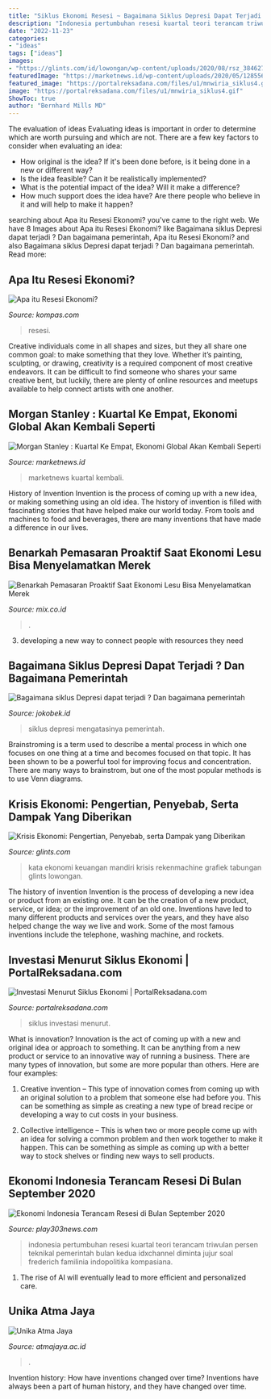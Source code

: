 ```yaml
---
title: "Siklus Ekonomi Resesi ~ Bagaimana Siklus Depresi Dapat Terjadi ? Dan Bagaimana Pemerintah"
description: "Indonesia pertumbuhan resesi kuartal teori terancam triwulan persen teknikal pemerintah bulan kedua idxchannel diminta jujur soal frederich familinia indopolitika kompasiana"
date: "2022-11-23"
categories:
- "ideas"
tags: ["ideas"]
images:
- "https://glints.com/id/lowongan/wp-content/uploads/2020/08/rsz_3846270.jpg"
featuredImage: "https://marketnews.id/wp-content/uploads/2020/05/128556-morgan-stanley-1050x525.jpg"
featured_image: "https://portalreksadana.com/files/u1/mnwiria_siklus4.gif"
image: "https://portalreksadana.com/files/u1/mnwiria_siklus4.gif"
ShowToc: true
author: "Bernhard Mills MD"
---
```



The evaluation of ideas
Evaluating ideas is important in order to determine which are worth pursuing and which are not. There are a few key factors to consider when evaluating an idea:
- How original is the idea? If it's been done before, is it being done in a new or different way?
- Is the idea feasible? Can it be realistically implemented?
- What is the potential impact of the idea? Will it make a difference?
- How much support does the idea have? Are there people who believe in it and will help to make it happen?

	

		
searching about Apa itu Resesi Ekonomi? you've came to the right web. We have 8 Images about Apa itu Resesi Ekonomi? like Bagaimana siklus Depresi dapat terjadi ? Dan bagaimana pemerintah, Apa itu Resesi Ekonomi? and also Bagaimana siklus Depresi dapat terjadi ? Dan bagaimana pemerintah. Read more:
		
    
## Apa Itu Resesi Ekonomi?

<img loading=lazy src="https://asset.kompas.com/crops/lJi3bc_UdGFP0Cn-rt4rEuYmtwM=/53x0:449x396/340x340/data/photo/2020/07/25/5f1c1919dd813.jpg" onerror="this.onerror=null;this.src='https://tse4.mm.bing.net/th?id=OIP.dXUy2sW0YxrF8rqHAkHb6QAAAA&amp;pid=15.1';" alt="Apa itu Resesi Ekonomi?">

_Source: kompas.com_

>resesi. 

	

Creative individuals come in all shapes and sizes, but they all share one common goal: to make something that they love. Whether it’s painting, sculpting, or drawing, creativity is a required component of most creative endeavors. It can be difficult to find someone who shares your same creative bent, but luckily, there are plenty of online resources and meetups available to help connect artists with one another.

    
## Morgan Stanley : Kuartal Ke Empat, Ekonomi Global Akan Kembali Seperti

<img loading=lazy src="https://marketnews.id/wp-content/uploads/2020/05/128556-morgan-stanley-1050x525.jpg" onerror="this.onerror=null;this.src='https://tse4.mm.bing.net/th?id=OIP.Gw7Idoq5s6FrtjbIAV0a5gHaDt&amp;pid=15.1';" alt="Morgan Stanley : Kuartal Ke Empat, Ekonomi Global Akan Kembali Seperti">

_Source: marketnews.id_

>marketnews kuartal kembali. 

	

History of Invention
Invention is the process of coming up with a new idea, or making something using an old idea. The history of invention is filled with fascinating stories that have helped make our world today. From tools and machines to food and beverages, there are many inventions that have made a difference in our lives.

    
## Benarkah Pemasaran Proaktif Saat Ekonomi Lesu Bisa Menyelamatkan Merek

<img loading=lazy src="http://mix.co.id/wp-content/uploads/2015/05/Proactive-Design.jpg" onerror="this.onerror=null;this.src='https://tse2.mm.bing.net/th?id=OIP.zW-6__xIQ_0YtSJmlDayngHaEN&amp;pid=15.1';" alt="Benarkah Pemasaran Proaktif Saat Ekonomi Lesu Bisa Menyelamatkan Merek">

_Source: mix.co.id_

>. 

	

3. developing a new way to connect people with resources they need 

    
## Bagaimana Siklus Depresi Dapat Terjadi ? Dan Bagaimana Pemerintah

<img loading=lazy src="https://www.jokobek.id/wp-content/uploads/2020/11/Akibat-dari-perekonomian-melambat-768x432.jpg" onerror="this.onerror=null;this.src='https://tse3.mm.bing.net/th?id=OIP.UJFdsw_USP2aubXMZadLKQHaEK&amp;pid=15.1';" alt="Bagaimana siklus Depresi dapat terjadi ? Dan bagaimana pemerintah">

_Source: jokobek.id_

>siklus depresi mengatasinya pemerintah. 

	

Brainstroming is a term used to describe a mental process in which one focuses on one thing at a time and becomes focused on that topic. It has been shown to be a powerful tool for improving focus and concentration. There are many ways to brainstrom, but one of the most popular methods is to use Venn diagrams.

    
## Krisis Ekonomi: Pengertian, Penyebab, Serta Dampak Yang Diberikan

<img loading=lazy src="https://glints.com/id/lowongan/wp-content/uploads/2020/08/rsz_3846270.jpg" onerror="this.onerror=null;this.src='https://tse2.mm.bing.net/th?id=OIP.LMYTpWTmq_dAd8L2P6Ud8wHaE8&amp;pid=15.1';" alt="Krisis Ekonomi: Pengertian, Penyebab, serta Dampak yang Diberikan">

_Source: glints.com_

>kata ekonomi keuangan mandiri krisis rekenmachine grafiek tabungan glints lowongan. 

	

The history of invention
Invention is the process of developing a new idea or product from an existing one. It can be the creation of a new product, service, or idea; or the improvement of an old one. Inventions have led to many different products and services over the years, and they have also helped change the way we live and work. Some of the most famous inventions include the telephone, washing machine, and rockets.

    
## Investasi Menurut Siklus Ekonomi | PortalReksadana.com

<img loading=lazy src="https://portalreksadana.com/files/u1/mnwiria_siklus4.gif" onerror="this.onerror=null;this.src='https://tse4.mm.bing.net/th?id=OIP.Rh47YYUUz2yGIqb-SJNxDwHaFO&amp;pid=15.1';" alt="Investasi Menurut Siklus Ekonomi | PortalReksadana.com">

_Source: portalreksadana.com_

>siklus investasi menurut. 

	

What is innovation?
Innovation is the act of coming up with a new and original idea or approach to something. It can be anything from a new product or service to an innovative way of running a business. There are many types of innovation, but some are more popular than others. Here are four examples:
1. Creative invention – This type of innovation comes from coming up with an original solution to a problem that someone else had before you. This can be something as simple as creating a new type of bread recipe or developing a way to cut costs in your business.

2. Collective intelligence – This is when two or more people come up with an idea for solving a common problem and then work together to make it happen. This can be something as simple as coming up with a better way to stock shelves or finding new ways to sell products.


    
## Ekonomi Indonesia Terancam Resesi Di Bulan September 2020

<img loading=lazy src="https://play303news.com/wp-content/uploads/2020/09/Pertumbuhan-Ekonomi-TW-II-2020-ind__3_-min.jpg" onerror="this.onerror=null;this.src='https://tse3.mm.bing.net/th?id=OIP.tpLF-gLXmUfHdIq2yaUdQQHaEV&amp;pid=15.1';" alt="Ekonomi Indonesia Terancam Resesi di Bulan September 2020">

_Source: play303news.com_

>indonesia pertumbuhan resesi kuartal teori terancam triwulan persen teknikal pemerintah bulan kedua idxchannel diminta jujur soal frederich familinia indopolitika kompasiana. 

	

1. The rise of AI will eventually lead to more efficient and personalized care. 

    
## Unika Atma Jaya

<img loading=lazy src="http://atmajaya.ac.id/imageslide/ipp-brownbagjonan.jpg" onerror="this.onerror=null;this.src='https://tse1.mm.bing.net/th?id=OIP.T5pd9g8Jyfw3vlbubcsjUAHaC9&amp;pid=15.1';" alt="Unika Atma Jaya">

_Source: atmajaya.ac.id_

>. 

	

Invention history: How have inventions changed over time?
Inventions have always been a part of human history, and they have changed over time.

